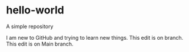# hello-world
A simple repository 

I am new to GitHub and trying to learn new things. 
This edit is on branch. 
This edit is on Main branch. 